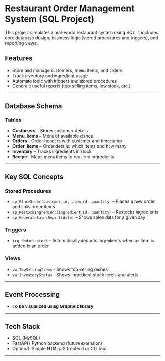 # Restaurant Order Management System (SQL Project)

This project simulates a real-world restaurant system using SQL. It includes core database design, business logic (stored procedures and triggers), and reporting views.

## Features

- Store and manage customers, menu items, and orders
- Track inventory and ingredient usage
- Automate logic with triggers and stored procedures
- Generate useful reports (top-selling items, low stock, etc.)

---

## Database Schema

### Tables

- **Customers** – Stores customer details  
- **Menu_Items** – Menu of available dishes  
- **Orders** – Order headers with customer and timestamp  
- **Order_Items** – Order details: which items and how many  
- **Inventory** – Tracks ingredients in stock  
- **Recipe** – Maps menu items to required ingredients  

---

## Key SQL Concepts

### Stored Procedures
- `sp_PlaceOrder(customer_id, item_id, quantity)` – Places a new order and links order items
- `sp_RestockIngredient(ingredient_id, quantity)` – Restocks ingredients
- `sp_GenerateSalesReport(date)` – Shows sales data for a given day

### Triggers
- `trg_deduct_stock` – Automatically deducts ingredients when an item is added to an order

### Views
- `vw_TopSellingItems` – Shows top-selling dishes
- `vw_InventoryStatus` – Shows ingredient stock levels and alerts

---

## Event Processing

- **To be visualized using Graphviz library**

---
  
## Tech Stack

- SQL (MySQL)
- FastAPI / Python backend (future extension)
- Optional: Simple HTML/JS frontend or CLI tool

---
